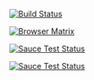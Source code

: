 [![Build Status](https://saucelabs.com/open_sauce/build_status/parora.svg?auth=d217b9fcc474bb973eaef82060f4b852)](https://saucelabs.com/u/parora)

[![Browser Matrix](https://saucelabs.com/open_sauce/build_matrix/parora.svg?auth=d217b9fcc474bb973eaef82060f4b852)](https://saucelabs.com/beta/dashboard/builds)

[![Sauce Test Status](https://saucelabs.com/buildstatus/parora)](https://saucelabs.com/u/parora)

[![Sauce Test Status](https://saucelabs.com/browser-matrix/parora.svg)](https://saucelabs.com/u/parora)
